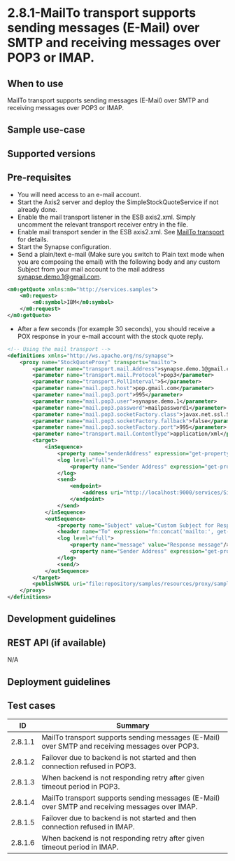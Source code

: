 # 2.8.1-MailTo transport supports sending messages (E-Mail) over SMTP and receiving messages over POP3 or IMAP. 

## When to use

MailTo transport supports sending messages (E-Mail) over SMTP and receiving messages over POP3 or IMAP. 

## Sample use-case

## Supported versions

## Pre-requisites

- You will need access to an e-mail account.
- Start the Axis2 server and deploy the SimpleStockQuoteService if not already done.
- Enable the mail transport listener in the ESB axis2.xml. Simply uncomment the relevant transport receiver entry in the file.
- Enable mail transport sender in the ESB axis2.xml. See [MailTo transport](https://docs.wso2.com/display/EI620/MailTo+Transport) for details.
- Start the Synapse configuration.
- Send a plain/text e-mail (Make sure you switch to Plain text mode when you are composing the email) with the following body and any custom Subject from your mail account to the mail address synapse.demo.1@gmail.com.

```xml
<m0:getQuote xmlns:m0="http://services.samples">
    <m0:request>
        <m0:symbol>IBM</m0:symbol>
    </m0:request>
</m0:getQuote>
```

- After a few seconds (for example 30 seconds), you should receive a POX response in your e-mail account with the stock quote reply.

```xml
<!-- Using the mail transport -->
<definitions xmlns="http://ws.apache.org/ns/synapse">
    <proxy name="StockQuoteProxy" transports="mailto">
        <parameter name="transport.mail.Address">synapse.demo.1@gmail.com</parameter>
        <parameter name="transport.mail.Protocol">pop3</parameter>
        <parameter name="transport.PollInterval">5</parameter>
        <parameter name="mail.pop3.host">pop.gmail.com</parameter>
        <parameter name="mail.pop3.port">995</parameter>
        <parameter name="mail.pop3.user">synapse.demo.1</parameter>
        <parameter name="mail.pop3.password">mailpassword1</parameter>
        <parameter name="mail.pop3.socketFactory.class">javax.net.ssl.SSLSocketFactory</parameter>
        <parameter name="mail.pop3.socketFactory.fallback">false</parameter>
        <parameter name="mail.pop3.socketFactory.port">995</parameter>
        <parameter name="transport.mail.ContentType">application/xml</parameter>
        <target>
            <inSequence>
                <property name="senderAddress" expression="get-property('transport', 'From')"/>
                <log level="full">
                    <property name="Sender Address" expression="get-property('senderAddress')"/>
                </log>
                <send>
                    <endpoint>
                        <address uri="http://localhost:9000/services/SimpleStockQuoteService"/>
                    </endpoint>
                </send>
            </inSequence>
            <outSequence>
                <property name="Subject" value="Custom Subject for Response" scope="transport"/>
                <header name="To" expression="fn:concat('mailto:', get-property('senderAddress'))"/>
                <log level="full">
                    <property name="message" value="Response message"/>
                    <property name="Sender Address" expression="get-property('senderAddress')"/>
                </log>
                <send/>
            </outSequence>
        </target>
        <publishWSDL uri="file:repository/samples/resources/proxy/sample_proxy_1.wsdl"/>
    </proxy>
</definitions>
```

## Development guidelines

## REST API (if available)
N/A

## Deployment guidelines

## Test cases

| ID | Summary |
| ------------- | ------------- |
| 2.8.1.1  | MailTo transport supports sending messages (E-Mail) over SMTP  and receiving messages over POP3.   |
| 2.8.1.2  | Failover due to backend is not started and then connection refused in POP3.   |
| 2.8.1.3  | When backend is not responding retry after given timeout period in POP3.    |
| 2.8.1.4  | MailTo transport supports sending messages (E-Mail) over SMTP and receiving messages over IMAP.|
| 2.8.1.5  |Failover due to backend is not started and then connection refused in IMAP. |
| 2.8.1.6  |When backend is not responding retry after given timeout period in IMAP. |
